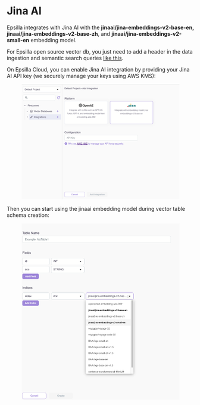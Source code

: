 # Jina AI

Epsilla integrates with Jina AI with the **jinaai/jina-embeddings-v2-base-en, jinaai/jina-embeddings-v2-base-zh**, and **jinaai/jina-embeddings-v2-small-en** embedding model.

For Epsilla open source vector db, you just need to add a header in the data ingestion and semantic search queries [like this](../../vector-database/embeddings.md#jina-ai-embedding).

On Epsilla Cloud, you can enable Jina AI integration by providing your Jina AI API key (we securely manage your keys using AWS KMS):

<figure><img src="../../.gitbook/assets/Screenshot 2023-12-29 at 11.41.15 PM.png" alt=""><figcaption></figcaption></figure>

Then you can start using the jinaai embedding model during vector table schema creation:

<figure><img src="../../.gitbook/assets/Screenshot 2024-01-10 at 10.52.40 AM.png" alt=""><figcaption></figcaption></figure>

